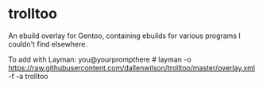 # trolltoo
An ebuild overlay for Gentoo, containing ebuilds for various programs I couldn't find elsewhere.

To add with Layman:
you@yourprompthere # layman -o https://raw.githubusercontent.com/dallenwilson/trolltoo/master/overlay.xml -f -a trolltoo
